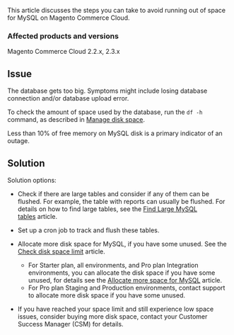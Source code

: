 This article discusses the steps you can take to avoid running out of space for MySQL on Magento Commerce Cloud.

### Affected products and versions

Magento Commerce Cloud 2.2.x, 2.3.x

## Issue

The database gets too big. Symptoms might include losing database connection and/or database upload error.&nbsp;

To check the amount of space used by the database, run the <code class="language-bash">df -h
</code> command, as described in <a href="https://devdocs.magento.com/cloud/project/manage-disk-space.html" target="_self">Manage disk space</a>.

Less than 10% of free memory on MySQL&nbsp;disk is a primary indicator of an outage.

## Solution

Solution options:

*   Check if there are large tables and consider if any of them can be flushed. For example, the table with reports can usually be flushed. For details on how to find large tables, see the&nbsp;<a href="https://support.magento.com/hc/en-us/articles/360038957591" target="_self">Find Large MySQL tables</a>&nbsp;article.
*   Set up a cron job to track and flush these tables.
*   Allocate more disk space for MySQL, if you have some unused. See the <a href="https://support.magento.com/hc/en-us/articles/360038374052" target="_self">Check disk space limit</a> article.
    
    *   For Starter plan, all environments, and Pro plan Integration environments, you can allocate the disk space if you have some unused, for details see the <a href="https://support.magento.com/hc/en-us/articles/360038761511" target="_self">Allocate more space for MySQL</a> article.
    *   For Pro plan Staging and Production environments, contact support to allocate more disk space if you have some unused.&nbsp;
    
    
    
*   If you have reached your space limit and still experience low space issues, consider buying more disk space, contact your Customer Success Manager (CSM) for details.

&nbsp;
&nbsp;